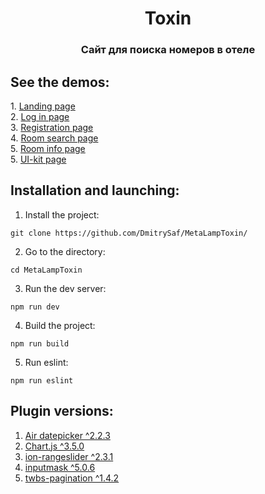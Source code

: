 <h1 align="center">Toxin</h1>
<h3 align="center">Cайт для поиска номеров в отеле</h3>
<h2>See the demos:</h2>
1. <a href="https://dmitrysaf.github.io/MetaLampToxin/index.html">Landing page</a><br>
2. <a href="https://dmitrysaf.github.io/MetaLampToxin/login.html">Log in page</a><br>
3. <a href="https://dmitrysaf.github.io/MetaLampToxin/registration.html">Registration page</a><br>
4. <a href="https://dmitrysaf.github.io/MetaLampToxin/room-search.html">Room search page</a><br>
5. <a href="https://dmitrysaf.github.io/MetaLampToxin/room-info.html">Room info page</a><br>
5. <a href="https://dmitrysaf.github.io/MetaLampToxin/ui-kit.html">UI-kit page</a><br>
<h2>Installation and launching:</h2>

1. Install the project:

```
git clone https://github.com/DmitrySaf/MetaLampToxin/
```
2. Go to the directory:

```
cd MetaLampToxin
```
3. Run the dev server:

```
npm run dev
```
4. Build the project:

```
npm run build
```
5. Run eslint:

```
npm run eslint
```
<h2>Plugin versions:</h2>

1. <a href="https://github.com/t1m0n/air-datepicker">Air datepicker ^2.2.3</a><br>
2. <a href="https://github.com/chartjs/Chart.js">Chart.js ^3.5.0</a><br>
3. <a href="https://github.com/IonDen/ion.rangeSlider">ion-rangeslider ^2.3.1</a><br>
4. <a href="https://github.com/RobinHerbots/Inputmask">inputmask ^5.0.6</a><br>
5. <a href="https://github.com/josecebe/twbs-pagination">twbs-pagination ^1.4.2</a><br>
